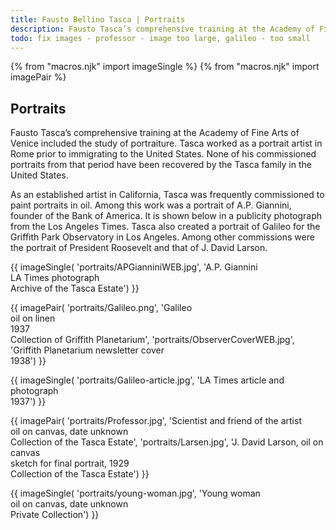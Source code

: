 ```yaml
---
title: Fausto Bellino Tasca | Portraits
description: Fausto Tasca’s comprehensive training at the Academy of Fine Arts of Venice included the study of portraiture.
todo: fix images - professor - image too large, galileo - too small
---
```

{% from "macros.njk" import imageSingle %}
{% from "macros.njk" import imagePair %}

## Portraits

Fausto Tasca’s comprehensive training at the Academy of Fine Arts of Venice included the study of portraiture. Tasca worked as a portrait artist in Rome prior to immigrating to the United States. None of his commissioned portraits from that period have been recovered by the Tasca family in the United States.

As an established artist in California, Tasca was frequently commissioned to paint portraits in oil. Among this work was a portrait of A.P. Giannini, founder of the Bank of America. It is shown below in a publicity photograph from the Los Angeles Times. Tasca also created a portrait of Galileo for the Griffith Park Observatory in Los Angeles. Among other commissions were the portrait of President Roosevelt and that of J. David Larson.

{{ imageSingle(
'portraits/APGianniniWEB.jpg',
'A.P. Giannini<br>LA Times photograph<br>Archive of the Tasca Estate')
}}

{{ imagePair(
'portraits/Galileo.png',
'Galileo<br>oil on linen<br>1937<br>Collection of Griffith Planetarium',
'portraits/ObserverCoverWEB.jpg',
'Griffith Planetarium newsletter cover<br>1938')
}}

{{ imageSingle(
'portraits/Galileo-article.jpg',
'LA Times article and photograph<br>1937')
}}

{{ imagePair(
'portraits/Professor.jpg',
'Scientist and friend of the artist<br>oil on canvas, date unknown<br>Collection of the Tasca Estate',
'portraits/Larsen.jpg',
'J. David Larson, oil on canvas<br>sketch for final portrait, 1929<br>Collection of the Tasca Estate')
}}

{{ imageSingle(
'portraits/young-woman.jpg',
'Young woman<br>oil on canvas, date unknown<br>Private Collection')
}}
